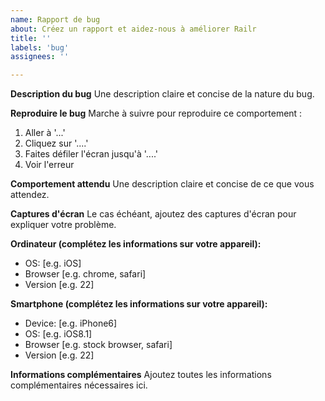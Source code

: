 ```yaml
---
name: Rapport de bug
about: Créez un rapport et aidez-nous à améliorer Railr
title: ''
labels: 'bug'
assignees: ''

---
```


**Description du bug**
Une description claire et concise de la nature du bug.

**Reproduire le bug**
Marche à suivre pour reproduire ce comportement :
1. Aller à '...'
2. Cliquez sur '....'
3. Faites défiler l'écran jusqu'à '....'
4. Voir l'erreur

**Comportement attendu**
Une description claire et concise de ce que vous attendez.

**Captures d'écran**
Le cas échéant, ajoutez des captures d'écran pour expliquer votre problème.

**Ordinateur (complétez les informations sur votre appareil):**
 - OS: [e.g. iOS]
 - Browser [e.g. chrome, safari]
 - Version [e.g. 22]

**Smartphone (complétez les informations sur votre appareil):**
 - Device: [e.g. iPhone6]
 - OS: [e.g. iOS8.1]
 - Browser [e.g. stock browser, safari]
 - Version [e.g. 22]

**Informations complémentaires**
Ajoutez toutes les informations complémentaires nécessaires ici.
